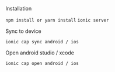 Installation

`npm install or yarn install`
`ionic server`

Sync to device 

`ionic cap sync android / ios`

Open android studio / xcode

`ionic cap open android / ios`